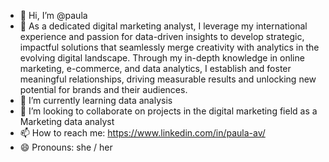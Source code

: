- 👋 Hi, I’m @paula 
- 👀  As a dedicated digital marketing analyst, I leverage my international experience and passion for data-driven insights to develop strategic, impactful solutions that seamlessly merge creativity with analytics in the evolving digital landscape. Through my in-depth knowledge in online marketing, e-commerce, and data analytics, I establish and foster meaningful relationships, driving measurable results and unlocking new potential for brands and their audiences.
- 🌱 I’m currently learning data analysis
- 💞️ I’m looking to collaborate on projects in the digital marketing field as a Marketing data analyst
- 📫 How to reach me: https://www.linkedin.com/in/paula-av/
- 😄 Pronouns: she / her

<!---
paulaavz/paulaavz is a ✨ special ✨ repository because its `README.md` (this file) appears on your GitHub profile.
You can click the Preview link to take a look at your changes.
--->
